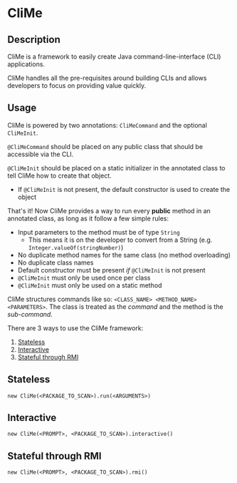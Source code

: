 # CliMe

## Description

CliMe is a framework to easily create Java command-line-interface (CLI) applications.

CliMe handles all the pre-requisites around building CLIs and allows developers to focus on providing value quickly.

## Usage

CliMe is powered by two annotations: `CliMeCommand` and the optional `CliMeInit`.

`@CliMeCommand` should be placed on any public class that should be accessible via the CLI.

`@CliMeInit` should be placed on a static initializer in the annotated class to tell CliMe how to create that object.

- If `@CliMeInit` is not present, the default constructor is used to create the object

That's it! Now CliMe provides a way to run every **public** method in an annotated class, as long as it follow a few simple rules:

- Input parameters to the method must be of type `String`
  - This means it is on the developer to convert from a String (e.g. `Integer.valueOf(stringNumber)`)
- No duplicate method names for the same class (no method overloading)
- No duplicate class names
- Default constructor must be present *if* `@CliMeInit` is not present
- `@CliMeInit` must only be used once per class
- `@CliMeInit` must only be used on a static method

CliMe structures commands like so: `<CLASS_NAME> <METHOD_NAME> <PARAMETERS>`.
The class is treated as the *command* and the method is the *sub-command*.

There are 3 ways to use the CliMe framework:

1. [Stateless](#stateless)
1. [Interactive](#interactive)
1. [Stateful through RMI](#stateful-through-rmi)

## Stateless

`new CliMe(<PACKAGE_TO_SCAN>).run(<ARGUMENTS>)`

## Interactive

`new CliMe(<PROMPT>, <PACKAGE_TO_SCAN>).interactive()`

## Stateful through RMI

`new CliMe(<PROMPT>, <PACKAGE_TO_SCAN>).rmi()`
